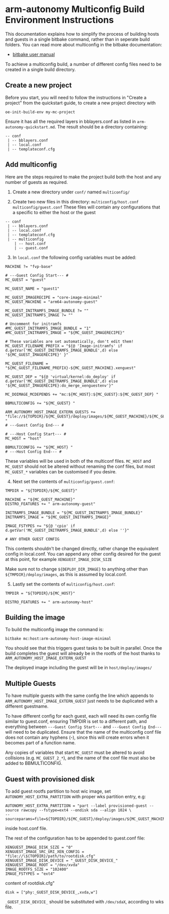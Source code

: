 arm-autonomy Multiconfig Build Environment Instructions
==================

This documentation explains how to simplify the process of building hosts
and guests in a single bitbake command, rather than in seperate build
folders. You can read more about multiconfig in the bitbake documentation:

 - [bitbake user manual](https://www.yoctoproject.org/docs/latest/bitbake-user-manual/bitbake-user-manual.html)

To achieve a multiconfig build, a number of different config files need to
be created in a single build directory.

Create a new project
----------------

Before you start, you will need to follow the instructions in
"Create a project" from the quickstart guide, to create a new project
directory with
  ```
  oe-init-build-env my-mc-project
  ```
Ensure it has all the required layers in bblayers.conf as listed in
`arm-autonomy-quickstart.md`. The result should be a directory containing:

```
-- conf
 | -- bblayers.conf
 | -- local.conf
 | -- templateconf.cfg
```

Add multiconfig
----------------

Here are the steps required to make the project build both the host and any
number of guests as required.

1. Create a new directory under `conf/` named `multiconfig/`

2. Create two new files in this directory:
`multiconfig/host.conf`
`multiconfig/guest.conf`
These files will contain any configurations that a specific to either the
host or the guest

```
-- conf
 | -- bblayers.conf
 | -- local.conf
 | -- templateconf.cfg
 | -- multiconfig
    | -- host.conf
    | -- guest.conf
```

3. In `local.conf` the following config variables must be added:

```
MACHINE ?= "fvp-base"

# ---Guest Config Start--- #
MC_GUEST = "guest"

MC_GUEST_NAME = "guest1"

MC_GUEST_IMAGERECIPE = "core-image-minimal"
MC_GUEST_MACHINE = "arm64-autonomy-guest"

MC_GUEST_INITRAMFS_IMAGE_BUNDLE ?= ""
MC_GUEST_INITRAMFS_IMAGE ?= ""

# Uncomment for initramfs
#MC_GUEST_INITRAMFS_IMAGE_BUNDLE = "1"
#MC_GUEST_INITRAMFS_IMAGE = "${MC_GUEST_IMAGERECIPE}"

# These variables are set automatically, don't edit them!
MC_GUEST_FILENAME_PREFIX = "${@ 'Image-initramfs' if d.getVar('MC_GUEST_INITRAMFS_IMAGE_BUNDLE',d) else '${MC_GUEST_IMAGERECIPE}' }"

MC_GUEST_FILENAME = "${MC_GUEST_FILENAME_PREFIX}-${MC_GUEST_MACHINE}.xenguest"

MC_GUEST_DEP = "${@ 'virtual/kernel:do_deploy' if d.getVar('MC_GUEST_INITRAMFS_IMAGE_BUNDLE',d) else '${MC_GUEST_IMAGERECIPE}:do_merge_xenguestenv'}"

MC_DOIMAGE_MCDEPENDS += "mc:${MC_HOST}:${MC_GUEST}:${MC_GUEST_DEP} "

BBMULTICONFIG += "${MC_GUEST} "

ARM_AUTONOMY_HOST_IMAGE_EXTERN_GUESTS += "file://${TOPDIR}/${MC_GUEST}/deploy/images/${MC_GUEST_MACHINE}/${MC_GUEST_FILENAME};guestname=${MC_GUEST_NAME} "
# ---Guest Config End--- #

# ---Host Config Start--- #
MC_HOST = "host"

BBMULTICONFIG += "${MC_HOST} "
# ---Host Config End--- #
```

These variables will be used in both of the multiconf files. `MC_HOST` and
`MC_GUEST` should not be altered without renaming the conf files, but most
`MC_GUEST_*` variables can be customised if you desire.

4. Next set the contents of `multiconfig/guest.conf`:

```
TMPDIR = "${TOPDIR}/${MC_GUEST}"

MACHINE = "${MC_GUEST_MACHINE}"
DISTRO_FEATURES += " arm-autonomy-guest"

INITRAMFS_IMAGE_BUNDLE = "${MC_GUEST_INITRAMFS_IMAGE_BUNDLE}"
INITRAMFS_IMAGE = "${MC_GUEST_INITRAMFS_IMAGE}"

IMAGE_FSTYPES += "${@ 'cpio' if d.getVar('MC_GUEST_INITRAMFS_IMAGE_BUNDLE',d) else ''}"

# ANY OTHER GUEST CONFIG
```

This contents shouldn't be changed directly, rather change the equivalent
config in local.conf. You can append any other config desired for the
guest at this point, for example `XENGUEST_IMAGE_DISK_SIZE`

Make sure not to change `${DEPLOY_DIR_IMAGE}` to anything other than
`${TMPDIR}/deploy/images`, as this is assumed by local.conf.

5. Lastly set the contents of `multiconfig/host.conf`:

```
TMPDIR = "${TOPDIR}/${MC_HOST}"

DISTRO_FEATURES += " arm-autonomy-host"
```

Building the image
----------------

To build the multiconfig image the command is:
```
bitbake mc:host:arm-autonomy-host-image-minimal
```

You should see that this triggers guest tasks to be built in
parallel. Once the build completes the guest will already be in the
rootfs of the host thanks to `ARM_AUTONOMY_HOST_IMAGE_EXTERN_GUEST`

The deployed image including the guest will be in `host/deploy/images/`


Multiple Guests
----------------

To have multiple guests with the same config the line which appends to
`ARM_AUTONOMY_HOST_IMAGE_EXTERN_GUEST` just needs to be duplicated with
a different guestname.

To have different config for each guest, each will need its own config
file similar to guest.conf, ensuring TMPDIR is set to a different path,
and everything between `---Guest Config Start---` and
`---Guest Config End---` will need to be duplicated. Ensure that the name
of the multiconfig conf file does not contain any hyphens (-), since this
will create errors when it becomes part of a function name.

Any copies of variables that start `MC_GUEST` must be altered to avoid
collisions (e.g. `MC_GUEST_2_*`), and the name of the conf file must also
be added to BBMULTICONFIG.


Guest with provisioned disk
----------------

To add guest rootfs partition to host wic image,
set `AUTONOMY_HOST_EXTRA_PARTITION` with proper wks partition entry, e.g:

```
AUTONOMY_HOST_EXTRA_PARTITION = "part --label provisioned-guest --source rawcopy --fstype=ext4 --ondisk sda --align 1024 \
--sourceparams=file=${TOPDIR}/${MC_GUEST}/deploy/images/${MC_GUEST_MACHINE}/${MC_GUEST_FILENAME_PREFIX}-${MC_GUEST_MACHINE}.ext4"
```

inside host.conf file.

The rest of the configuration has to be appended to guest.conf file:

```
XENGUEST_IMAGE_DISK_SIZE = "0"
XENGUEST_IMAGE_SRC_URI_XEN_CONFIG = "file://\${TOPDIR}/path/to/rootdisk.cfg"
XENGUEST_IMAGE_DISK_DEVICE = "_GUEST_DISK_DEVICE_"
XENGUEST_IMAGE_ROOT = "/dev/xvda"
IMAGE_ROOTFS_SIZE = "102400"
IMAGE_FSTYPES = "ext4"
```

content of rootdisk.cfg"

```
disk = ["phy:_GUEST_DISK_DEVICE_,xvda,w"]
```

`_GUEST_DISK_DEVICE_` should be substituted with `/dev/sdaX`,
according to wks file.
